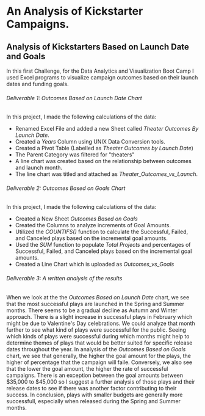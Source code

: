 # An Analysis of Kickstarter Campaigns.
## Analysis of Kickstarters Based on Launch Date and Goals
In this first Challenge, for the Data Analytics and Visualization Boot Camp I used Excel programs to visualize campaign outcomes based on their launch dates and funding goals.
###### Deliverable 1: Outcomes Based on Launch Date Chart
In this project, I made the following calculations of the data:
* Renamed Excel File and added a new Sheet called *Theater Outcomes By Launch Date*.
* Created a *Years* Column using UNIX Data Conversion tools.
* Created a Pivot Table (Labelled as *Theater Outcomes by Launch Date*)
* The Parent Category was filtered for "theaters"
* A line chart was created based on the relationship between outcomes and launch month.
* The line chart was titled and attached as *Theater_Outcomes_vs_Launch*.
###### Deliverable 2: Outcomes Based on Goals Chart
In this project, I made the following calculations of the data:
* Created a New Sheet *Outcomes Based on Goals*
* Created the Columns to analyze increments of Goal Amounts.
* Utilized the *COUNTIFS()* function to calculate the Successful, Failed, and Canceled plays based on the incremental goal amounts.
* Used the *SUM* function to populate *Total Projects* and percentages of Successful, Failed, and Canceled plays based on the incremental goal amounts.
* Created a Line Chart which is uploaded as *Outcomes_vs_Goals*
###### Deliverable 3: A written analysis of the results
  When we look at the the *Outcomes Based on Launch Date* chart, we see that the most successful plays are launched in the Spring and Summer months. There seems to be a gradual decline as Autumn and Winter approach. There is a slight increase in successful plays in February which might be due to Valentine's Day celebrations. We could analyze that month further to see what kind of plays were successful for the public. Seeing which kinds of plays were successful during which months might help to determine themes of plays that would be better suited for specific release dates throughout the year.
    In analysis of the *Outcomes Based on Goals* chart, we see that generally, the higher the goal amount for the plays, the higher of percentage that the campaign will faile. Conversely, we also see that the lower the goal amount, the higher the rate of successful campaigns. There is an exception between the goal amounts between $35,000 to $45,000 so I suggest a further analysis of those plays and their release dates to see if there was another factor contributing to their success. 
    In conclusion, plays with smaller budgets are generally more successfull, especially when released during the Spring and Summer months.  
